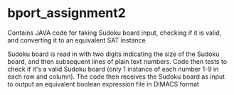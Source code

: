 # bport_assignment2
Contains JAVA code for taking Sudoku board input, checking if it is valid, and 
converting it to an equivalent SAT instance

Sudoku board is read in with two digits indicating the size of the Sudoku board, 
and then subsequent lines of plain text numbers. Code then tests to check
if it's a valid Sudoku board (only 1 instance of each number 1-9 in each row and
column). The code then receives the Sudoku board as input to output an 
equivalent boolean expression file in DIMACS format
